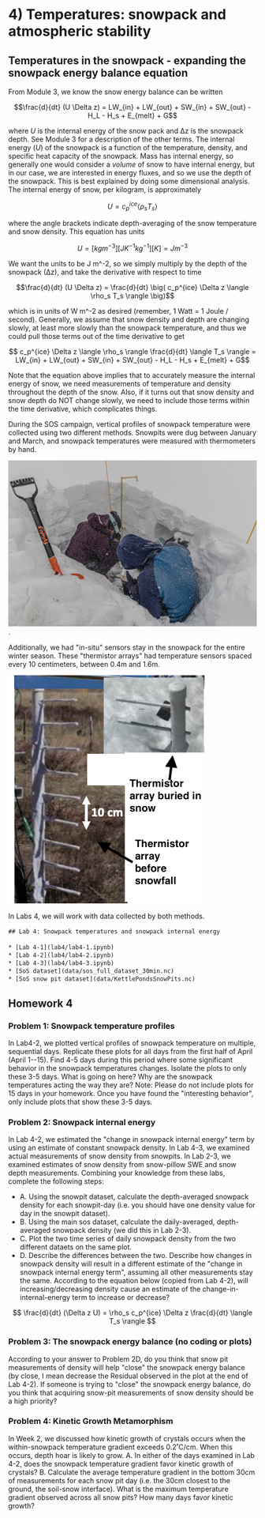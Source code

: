 # 4) Temperatures: snowpack and atmospheric stability 

## Temperatures in the snowpack - expanding the snowpack energy balance equation

From Module 3, we know the snow energy balance can be written

$$\frac{d}{dt} (U \Delta z) = LW_{in} + LW_{out} + SW_{in} + SW_{out} - H_L - H_s + E_{melt} + G$$

where $U$ is the internal energy of the snow pack and ∆z is the snowpack depth. See Module 3 for a description of the other terms.  The internal energy ($U$) of the snowpack is a function of the temperature, density, and specific heat capacity of the snowpack. Mass has internal energy, so generally one would consider a _volume_ of snow to have internal energy, but in our case, we are interested in energy fluxes, and so we use the depth of the snowpack. This is best explained by doing some dimensional analysis. The internal energy of snow, per kilogram, is approximately

$$ U =c_p^{ice} \langle \rho_s T_s \rangle $$

where the angle brackets indicate depth-averaging of the snow temperature and snow density. This equation has units

$$U = [kg m^{-3}] [J K^{-1} kg^{-1}] [K] = J m^{-3} $$

We want the units to be J m^-2, so we simply multiply by the depth of the snowpack (∆z), and take the derivative with respect to time

$$\frac{d}{dt} (U \Delta z) = \frac{d}{dt} \big( c_p^{ice} \Delta z \langle \rho_s  T_s \rangle \big)$$

which is in units of W m^-2 as desired (remember, 1 Watt = 1 Joule / second).
Generally, we assume that snow density and depth are changing slowly, at least more slowly than the snowpack temperature, and thus we could pull those terms out of the time derivative to get

$$ c_p^{ice} \Delta z \langle \rho_s \rangle \frac{d}{dt} \langle T_s \rangle = LW_{in} + LW_{out} + SW_{in} + SW_{out} - H_L - H_s + E_{melt} + G$$

Note that the equation above implies that to accurately measure the internal energy of snow, we need measurements of temperature and density throughout the depth of the snow. 
Also, if it turns out that snow density and snow depth do NOT change slowly, we need to include those terms within the time derivative, which complicates things.

During the SOS campaign, vertical profiles of snowpack temperature were collected using two different methods. Snowpits were dug between January and March, and snowpack temperatures were measured with thermometers by hand.

![Snowpit](data/snowpit_pic.jpg).

Additionally, we had "in-situ" sensors stay in the snowpack for the entire winter season. These "thermistor arrays" had temperature sensors spaced every 10 centimeters, between 0.4m and 1.6m.

![Thermistor array](data/thermistor_array.png)

In Labs 4, we will work with data collected by both methods.

```note
## Lab 4: Snowpack temperatures and snowpack internal energy

* [Lab 4-1](lab4/lab4-1.ipynb)
* [Lab 4-2](lab4/lab4-2.ipynb)
* [Lab 4-3](lab4/lab4-3.ipynb)
* [SoS dataset](data/sos_full_dataset_30min.nc)
* [SoS snow pit dataset](data/KettlePondsSnowPits.nc)
```

## Homework 4

### Problem 1: Snowpack temperature profiles
In Lab4-2, we plotted vertical profiles of snowpack temperature on multiple, sequential days.
Replicate these plots for all days from the first half of April (April 1--15).
Find 4-5 days during this period where some significant behavior in the snowpack temperatures changes. 
Isolate the plots to only these 3-5 days. What is going on here? Why are the snowpack temperatures acting the way they are?
Note: Please do not include plots for 15 days in your homework. Once you have found the "interesting behavior", only include plots that show these 3-5 days.

### Problem 2: Snowpack internal energy
In Lab 4-2, we estimated the "change in snowpack internal energy" term by using an estimate of constant snowpack density. 
In Lab 4-3, we examined actual measurements of snow density from snowpits. 
In Lab 2-3, we examined estimates of snow density from snow-pillow SWE and snow depth measurements.
Combining your knowledge from these labs, complete the following steps:
- A. Using the snowpit dataset, calculate the depth-averaged snowpack density for each snowpit-day (i.e. you should have one density value for day in the snowpit dataset). 
- B. Using the main sos dataset, calculate the daily-averaged, depth-averaged snowpack density (we did this in Lab 2-3).
- C. Plot the two time series of daily snowpack density from the two different dataets on the same plot.
- D. Describe the differences between the two. Describe how changes in snowpack density will result in a different estimate of the "change in snowpack internal energy term", assuming all other measurements stay the same. According to the equation below (copied from Lab 4-2), will increasing/decreasing density cause an estimate of the change-in-internal-energy term to increase or decrease?

$$ \frac{d}{dt} (\Delta z U) = \rho_s c_p^{ice} \Delta z \frac{d}{dt} \langle T_s \rangle $$

### Problem 3: The snowpack energy balance (no coding or plots)
According to your answer to Problem 2D, do you think that snow pit measurements of density will help "close" the snowpack energy balance (by close, I mean decrease the Residual observed in the plot at the end of Lab 4-2). If someone is trying to "close" the snowpack energy balance, do you think that acquiring snow-pit measurements of snow density should be a high priority? 

### Problem 4: Kinetic Growth Metamorphism
In Week 2, we discussed how kinetic growth of crystals occurs when the within-snowpack temperature gradient exceeds 0.2˚C/cm. When this occurs, depth hoar is likely to grow.
A. In either of the days examined in Lab 4-2, does the snowpack temperature gradient favor kinetic growth of crystals?
B. Calculate the average temperature gradient in the bottom 30cm of measurements for each snow pit day (i.e. the 30cm closest to the ground, the soil-snow interface). What is the maximum temperature gradient observed across all snow pits? How many days favor kinetic growth?